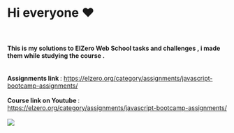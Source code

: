 <strong><h1> Hi everyone ❤️ </h1></strong> <br>
#### This is my solutions to ElZero Web School tasks and challenges , i made them while studying the course . <br> <br> 
<strong>Assignments link </strong> : https://elzero.org/category/assignments/javascript-bootcamp-assignments/ <br> <br>
<strong> Course link on Youtube </strong> : https://elzero.org/category/assignments/javascript-bootcamp-assignments/ <br> <br>
        ![](https://media.giphy.com/media/v1.Y2lkPTc5MGI3NjExamtwOGNrNHRkdG9lZmloMThudGFxdG5xenkzNDJld210ZG8zbjJnYSZlcD12MV9pbnRlcm5hbF9naWZfYnlfaWQmY3Q9Zw/11ISwbgCxEzMyY/giphy.gif)
